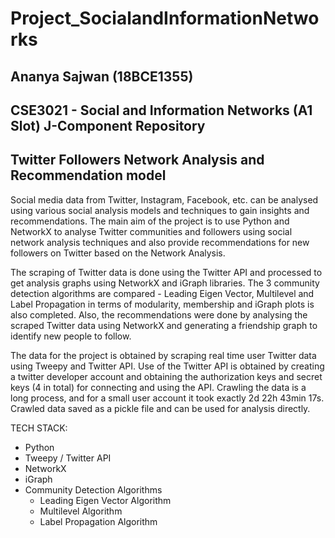 # Project_SocialandInformationNetworks

## Ananya Sajwan (18BCE1355)
## CSE3021 - Social and Information Networks (A1 Slot) J-Component Repository
## Twitter Followers Network Analysis and Recommendation model

Social media data from Twitter, Instagram, Facebook, etc. can be analysed using various social analysis models and techniques to gain insights and recommendations. The main aim of the project is to use Python and NetworkX to analyse Twitter communities and followers using social network analysis techniques and also provide recommendations for new followers on Twitter based on the Network Analysis.

The scraping of Twitter data is done using the Twitter API and processed to get analysis graphs using NetworkX and iGraph libraries. The 3 community detection algorithms are compared - Leading Eigen Vector, Multilevel and Label Propagation in terms of modularity, membership and iGraph plots is also completed. Also, the recommendations were done by analysing the scraped Twitter data using NetworkX and generating a friendship graph to identify new people to follow.

The data for the project is obtained by scraping real time user Twitter data using Tweepy and Twitter API. Use of the Twitter API is obtained by creating a twitter developer account and obtaining the authorization keys and secret keys (4 in total) for connecting and using the API. Crawling the data is a long process, and for a small user account it took exactly 2d 22h 43min 17s. Crawled data saved as a pickle file and can be used for analysis directly.

TECH STACK:

* Python
* Tweepy / Twitter API
* NetworkX
* iGraph
* Community Detection Algorithms
  * Leading Eigen Vector Algorithm
  * Multilevel Algorithm
  * Label Propagation Algorithm 
